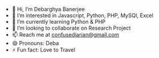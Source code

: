 - 👋 Hi, I’m Debarghya Banerjee
- 👀 I’m interested in Javascript, Python, PHP, MySQl, Excel
- 🌱 I’m currently learning Python & PHP
- 💞️ I’m looking to collaborate on Research Project
- 📫 Reach me at confusediarian@gmail.com
- 😄 Pronouns: Deba
- ⚡ Fun fact: Love to Travel

<!---
Debarghya121/Debarghya121 is a ✨ special ✨ repository because its `README.md` (this file) appears on your GitHub profile.
You can click the Preview link to take a look at your changes.
--->
